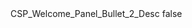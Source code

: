 <?xml version="1.0" encoding="UTF-8"?>
<CustomMetadata xmlns="http://soap.sforce.com/2006/04/metadata">
    <label>CSP_Welcome_Panel_Bullet_2_Desc</label>
    <protected>false</protected>
</CustomMetadata>
